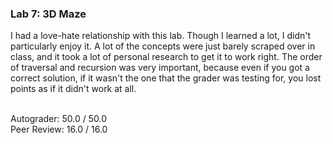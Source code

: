 ### Lab 7: 3D Maze

I had a love-hate relationship with this lab. Though I learned a lot, I didn't particularly enjoy it. A lot of the concepts were just barely scraped over in class, and it took a lot of personal research to get it to work right. The order of traversal and recursion was very important, because even if you got a correct solution, if it wasn't the one that the grader was testing for, you lost points as if it didn't work at all. 

<br />
Autograder:  50.0 / 50.0 
<br />
Peer Review: 16.0 / 16.0
